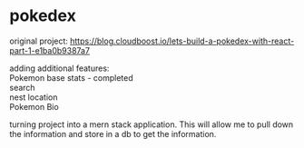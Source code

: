 # pokedex

original project:
https://blog.cloudboost.io/lets-build-a-pokedex-with-react-part-1-e1ba0b9387a7

adding additional features:<br />
Pokemon base stats - completed <br />
search<br />
nest location<br />
Pokemon Bio <br />

turning project into a mern stack application.
This will allow me to pull down the information and store in a db to get the information.
